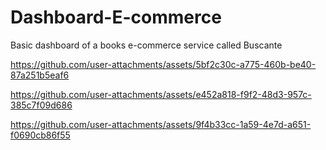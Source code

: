 # Dashboard-E-commerce
Basic dashboard of a books e-commerce service called Buscante


https://github.com/user-attachments/assets/5bf2c30c-a775-460b-be40-87a251b5eaf6



https://github.com/user-attachments/assets/e452a818-f9f2-48d3-957c-385c7f09d686



https://github.com/user-attachments/assets/9f4b33cc-1a59-4e7d-a651-f0690cb86f55

